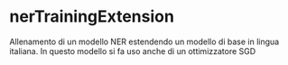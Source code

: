 # nerTrainingExtension
Allenamento di un modello NER estendendo un modello di base in lingua italiana.
In questo modello si fa uso anche di un ottimizzatore SGD
